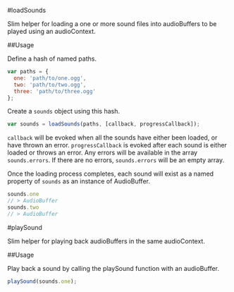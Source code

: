 #loadSounds

Slim helper for loading a one or more sound files into audioBuffers to be played using an audioContext.

##Usage

Define a hash of named paths.

```javascript
var paths = {
  one: 'path/to/one.ogg',
  two: 'path/to/two.ogg',
  three: 'path/to/three.ogg'
};
```

Create a `sounds` object using this hash.

```javascript
var sounds = loadSounds(paths, [callback, progressCallback]);
```

`callback` will be evoked when all the sounds have either been loaded, or have thrown an error. `progressCallback` is evoked after each sound is either loaded or throws an error. Any errors will be available in the array `sounds.errors`. If there are no errors, `sounds.errors` will be an empty array.

Once the loading process completes, each sound will exist as a named property of `sounds` as an instance of AudioBuffer.

```javascript
sounds.one
// > AudioBuffer
sounds.two
// > AudioBuffer
```

#playSound

Slim helper for playing back audioBuffers in the same audioContext.

##Usage

Play back a sound by calling the playSound function with an audioBuffer.

```javascript
playSound(sounds.one);
```
